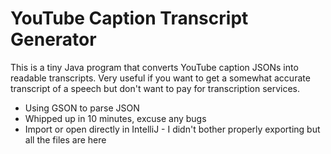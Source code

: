# YouTube Caption Transcript Generator

This is a tiny Java program that converts YouTube caption JSONs into readable transcripts. Very useful if you want to get a somewhat accurate transcript of a speech but don't want to pay for transcription services.

- Using GSON to parse JSON
- Whipped up in 10 minutes, excuse any bugs
- Import or open directly in IntelliJ - I didn't bother properly exporting but all the files are here
